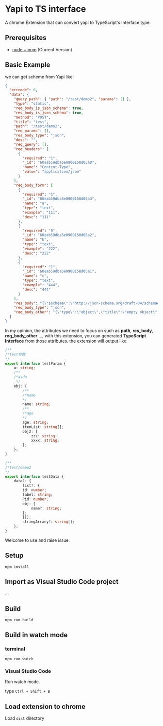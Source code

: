 # Yapi to TS interface

A chrome Extension that can convert yapi to TypeScript's Interface type.

## Prerequisites

- [node + npm](https://nodejs.org/) (Current Version)

## Basic Example

we can get scheme from Yapi like:

```json
{
  "errcode": 0,
  "data": {
    "query_path": { "path": "/test/demo2", "params": [] },
    "type": "static",
    "req_body_is_json_schema": true,
    "res_body_is_json_schema": true,
    "method": "POST",
    "title": "test",
    "path": "/test/demo2",
    "req_params": [],
    "res_body_type": "json",
    "desc": "",
    "req_query": [],
    "req_headers": [
      {
        "required": "1",
        "_id": "60eab59dba5e0900158d05a0",
        "name": "Content-Type",
        "value": "application/json"
      }
    ],
    "req_body_form": [
      {
        "required": "1",
        "_id": "60eab59dba5e0900158d05a3",
        "name": "a",
        "type": "text",
        "example": "111",
        "desc": "111"
      },
      {
        "required": "0",
        "_id": "60eab59dba5e0900158d05a2",
        "name": "b",
        "type": "text",
        "example": "222",
        "desc": "222"
      },
      {
        "required": "1",
        "_id": "60eab59dba5e0900158d05a1",
        "name": "c",
        "type": "text",
        "example": "444",
        "desc": "444"
      }
    ],
    "res_body": "{\"$schema\":\"http://json-schema.org/draft-04/schema#\",\"type\":\"object\",\"properties\":{\"data\":{\"type\":\"object\",\"properties\":{\"list\":{\"type\":\"array\",\"items\":{\"type\":\"object\",\"properties\":{\"id\":{\"type\":\"number\"},\"label\":{\"type\":\"string\"},\"Pid\":{\"type\":\"number\"},\"obj\":{\"type\":\"object\",\"properties\":{\"name\":{\"type\":\"string\"}}}},\"required\":[\"id\",\"label\",\"Pid\",\"obj\"]}},\"stringArrany\":{\"type\":\"array\",\"items\":{\"type\":\"string\"}}}}}}",
    "req_body_type": "json",
    "req_body_other": "{\"type\":\"object\",\"title\":\"empty object\",\"properties\":{\"a\":{\"type\":\"string\"},\"obj\":{\"type\":\"object\",\"properties\":{\"name\":{\"type\":\"string\",\"description\":\"name\"},\"age\":{\"type\":\"string\",\"description\":\"age\"},\"itemList\":{\"type\":\"array\",\"items\":{\"type\":\"string\",\"description\":\"id\"}},\"obj2\":{\"type\":\"object\",\"properties\":{\"zzz\":{\"type\":\"string\"},\"xxxx\":{\"type\":\"string\"}},\"required\":[\"zzz\",\"xxxx\"]}},\"description\":\"asda\",\"required\":[\"name\",\"age\",\"itemList\",\"obj2\"]}},\"required\":[\"a\",\"obj\"]}"
  }
}
```

In my opinion, the attributes we need to focus on such as **path**, **res_body**, **req_body_other** ..., with this extension, you can generated **TypeScript Interface** from those attributes.
the extension will output like:

```ts
/**
/*test参数
*/
export interface testParam {
    a: string;
    /**
    /*asda
     */
    obj: {
        /**
        /*name
        */
        name: string;
        /**
        /*age
        */
        age: string;
        itemList: string[];
        obj2: {
            zzz: string;
            xxxx: string;
        };
    };
}

/**
/*test/demo2
*/
export interface testData {
    data?: {
        list?: {
        id: number;
        label: string;
        Pid: number;
        obj: {
            name?: string;
        };
        }[];
        stringArrany?: string[];
    };
}
```
Welcome to use and raise issue.

## Setup

```
npm install
```

## Import as Visual Studio Code project

...

## Build

```
npm run build
```

## Build in watch mode

### terminal

```
npm run watch
```

### Visual Studio Code

Run watch mode.

type `Ctrl + Shift + B`

## Load extension to chrome

Load `dist` directory
